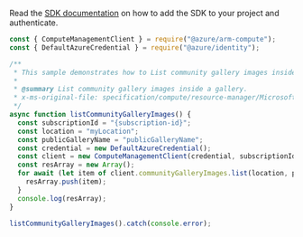 Read the [SDK documentation](https://github.com/Azure/azure-sdk-for-js/blob/%40azure%2Farm-compute_19.0.0/sdk/compute/arm-compute/README.md) on how to add the SDK to your project and authenticate.

```javascript
const { ComputeManagementClient } = require("@azure/arm-compute");
const { DefaultAzureCredential } = require("@azure/identity");

/**
 * This sample demonstrates how to List community gallery images inside a gallery.
 *
 * @summary List community gallery images inside a gallery.
 * x-ms-original-file: specification/compute/resource-manager/Microsoft.Compute/stable/2022-01-03/GalleryRP/examples/communityGalleryExamples/CommunityGalleryImage_List.json
 */
async function listCommunityGalleryImages() {
  const subscriptionId = "{subscription-id}";
  const location = "myLocation";
  const publicGalleryName = "publicGalleryName";
  const credential = new DefaultAzureCredential();
  const client = new ComputeManagementClient(credential, subscriptionId);
  const resArray = new Array();
  for await (let item of client.communityGalleryImages.list(location, publicGalleryName)) {
    resArray.push(item);
  }
  console.log(resArray);
}

listCommunityGalleryImages().catch(console.error);
```

